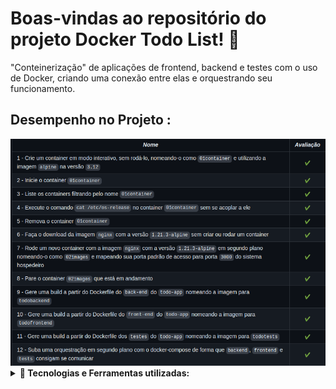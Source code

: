 # Boas-vindas ao repositório do projeto Docker Todo List! 🐋️

"Conteinerização" de aplicações de frontend, backend e testes com o uso de Docker, criando uma conexão entre elas e orquestrando seu funcionamento.

## Desempenho no Projeto :
<img src="https://github.com/WilliamNunes905/Projeto-Docker-Todo-List/blob/main/Captura%20de%20tela%20de%202023-04-19%2021-59-40.png" alt="imagem.png" style="max-width: 100%;">

<br>
<details>
  <summary><b>🚀 Tecnologias e Ferramentas utilizadas:</b></summary>
<h1 align='left'>
<img src="https://img.shields.io/badge/Docker-2CA5E0?style=for-the-badge&logo=docker&logoColor=white" />
</h1>
</details>
